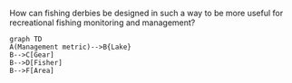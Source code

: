 
How can fishing derbies be designed in such a way to be more useful for recreational fishing monitoring and management?

```mermaid
graph TD
A(Management metric)-->B{Lake}
B-->C[Gear]
B-->D[Fisher]
B-->F[Area]
```
